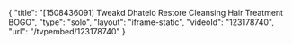{
    "title": "[1508436091] Tweakd Dhatelo Restore Cleansing Hair Treatment BOGO",
    "type": "solo",
    "layout": "iframe-static",
    "videoId": "123178740",
    "url": "\/tvpembed\/123178740"
}